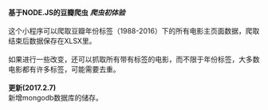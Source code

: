 **基于NODE.JS的豆瓣爬虫**      ***爬虫初体验***
<br>
<br>
这个小程序可以爬取豆瓣年份标签（1988-2016）下的所有电影主页面数据，爬取结束后数据保存在XLSX里。<br>
<br>
如果进行一些改变，还可以抓取所有带有标签的电影，而不限于年份标签，大多数电影都有许多标签，可能需要去重。
<br>
<br>
**更新(2017.2.7)**<br>
新增mongodb数据库的储存。
